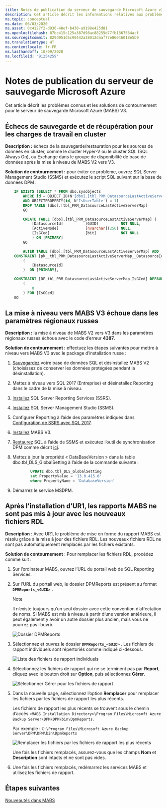 ```yaml
---
title: Notes de publication du serveur de sauvegarde Microsoft Azure v3
description: Cet article décrit les informations relatives aux problèmes connus et les solutions de contournement pour le serveur de sauvegarde Microsoft Azure (MABS) v3.
ms.topic: conceptual
ms.date: 06/03/2020
ms.asset: 0c4127f2-d936-48ef-b430-a9198e425d81
ms.openlocfilehash: 87bc415c125a387d98ac88255d77fb1867564acf
ms.sourcegitcommit: 829d951d5c90442a38012daaf77e86046018e5b9
ms.translationtype: HT
ms.contentlocale: fr-FR
ms.lasthandoff: 10/09/2020
ms.locfileid: "91254259"
---
```

# <a name="release-notes-for-microsoft-azure-backup-server"></a>Notes de publication du serveur de sauvegarde Microsoft Azure

Cet article décrit les problèmes connus et les solutions de contournement pour le serveur de sauvegarde Microsoft Azure (MABS) V3.

## <a name="backup-and-recovery-fails-for-clustered-workloads"></a>Échecs de sauvegarde et de récupération pour les charges de travail en cluster

**Description :** échecs de la sauvegarde/restauration pour les sources de données en cluster, comme le cluster Hyper-V ou le cluster SQL (SQL Always On), ou Exchange dans le groupe de disponibilité de base de données après la mise à niveau de MABS V2 vers V3.

**Solution de contournement :** pour éviter ce problème, ouvrez SQL Server Management Studio (SSMS) et exécutez le script SQL suivant sur la base de données DPM :

```sql
    IF EXISTS (SELECT * FROM dbo.sysobjects
        WHERE id = OBJECT_ID(N'[dbo].[tbl_PRM_DatasourceLastActiveServerMap]')
        AND OBJECTPROPERTY(id, N'IsUserTable') = 1)
        DROP TABLE [dbo].[tbl_PRM_DatasourceLastActiveServerMap]
        GO

        CREATE TABLE [dbo].[tbl_PRM_DatasourceLastActiveServerMap] (
            [DatasourceId]          [GUID]          NOT NULL,
            [ActiveNode]            [nvarchar](256) NULL,
            [IsGCed]                [bit]           NOT NULL
            ) ON [PRIMARY]
        GO

        ALTER TABLE [dbo].[tbl_PRM_DatasourceLastActiveServerMap] ADD
    CONSTRAINT [pk__tbl_PRM_DatasourceLastActiveServerMap__DatasourceId] PRIMARY KEY NONCLUSTERED
        (
            [DatasourceId]
        )  ON [PRIMARY],

    CONSTRAINT [DF_tbl_PRM_DatasourceLastActiveServerMap_IsGCed] DEFAULT
        (
            0
        ) FOR [IsGCed]
    GO
```

## <a name="upgrade-to-mabs-v3-fails-in-russian-locale"></a>La mise à niveau vers MABS V3 échoue dans les paramètres régionaux russes

**Description :** la mise à niveau de MABS V2 vers V3 dans les paramètres régionaux russes échoue avec le code d’erreur **4387**.

**Solution de contournement :** effectuez les étapes suivantes pour mettre à niveau vers MABS V3 avec le package d’installation russe :

1. [Sauvegardez](/sql/relational-databases/backup-restore/create-a-full-database-backup-sql-server#SSMSProcedure) votre base de données SQL et désinstallez MABS V2 (choisissez de conserver les données protégées pendant la désinstallation).
2. Mettez à niveau vers SQL 2017 (Entreprise) et désinstallez Reporting dans le cadre de la mise à niveau.
3. [Installez](/sql/reporting-services/install-windows/install-reporting-services#install-your-report-server) SQL Server Reporting Services (SSRS).
4. [Installez](/sql/ssms/download-sql-server-management-studio-ssms) SQL Server Management Studio (SSMS).
5. Configurer Reporting à l’aide des paramètres indiqués dans [Configuration de SSRS avec SQL 2017](./backup-azure-microsoft-azure-backup.md#upgrade-mabs).
6. [Installez](backup-azure-microsoft-azure-backup.md) MABS V3.
7. [Restaurez](/sql/relational-databases/backup-restore/restore-a-database-backup-using-ssms) SQL à l’aide de SSMS et exécutez l’outil de synchronisation DPM comme décrit [ici](/system-center/dpm/back-up-the-dpm-server#using-dpmsync).
8. Mettez à jour la propriété « DataBaseVersion » dans la table dbo.tbl_DLS_GlobalSetting à l’aide de la commande suivante :

    ```sql
            UPDATE dbo.tbl_DLS_GlobalSetting
            set PropertyValue = '13.0.415.0'
            where PropertyName = 'DatabaseVersion'
    ```

9. Démarrez le service MSDPM.

## <a name="after-installing-ur1-the-mabs-reports-arent-updated-with-new-rdl-files"></a>Après l’installation d’UR1, les rapports MABS ne sont pas mis à jour avec les nouveaux fichiers RDL

**Description** : Avec UR1, le problème de mise en forme du rapport MABS est résolu grâce à la mise à jour des fichiers RDL. Les nouveaux fichiers RDL ne sont pas automatiquement remplacés par les fichiers existants.

**Solution de contournement** : Pour remplacer les fichiers RDL, procédez comme suit :

1. Sur l’ordinateur MABS, ouvrez l’URL du portail web de SQL Reporting Services.
1. Sur l’URL du portail web, le dossier DPMReports est présent au format **`DPMReports_<GUID>`** .

    >[!NOTE]
    >Il n’existe toujours qu’un seul dossier avec cette convention d’affectation de noms. Si MABS est mis à niveau à partir d’une version antérieure, il peut également y avoir un autre dossier plus ancien, mais vous ne pourrez pas l’ouvrir.

    ![Dossier DPMReports](./media/backup-mabs-release-notes-v3/dpm-reports-folder.png)

1. Sélectionnez et ouvrez le dossier **`DPMReports_<GUID>`** . Les fichiers de rapport individuels sont répertoriés comme indiqué ci-dessous.

    ![Liste des fichiers de rapport individuels](./media/backup-mabs-release-notes-v3/individual-report-files.png)

1. Sélectionnez les fichiers de rapport qui ne se terminent pas par **Report**, cliquez avec le bouton droit sur **Option**, puis sélectionnez **Gérer**.

    ![Sélectionner Gérer pour les fichiers de rapport](./media/backup-mabs-release-notes-v3/manage-files.png)

1. Dans la nouvelle page, sélectionnez l’option **Remplacer** pour remplacer les fichiers par les fichiers de rapport les plus récents.

    Les fichiers de rapport les plus récents se trouvent sous le chemin d’accès `<MABS Installation Directory>\Program Files\Microsoft Azure Backup Server\DPM\DPM\bin\DpmReports`.

    Par exemple : `C:\Program Files\Microsoft Azure Backup Server\DPM\DPM\bin\DpmReports`

    ![Remplacer les fichiers par les fichiers de rapport les plus récents](./media/backup-mabs-release-notes-v3/replace-files.png)

    Une fois les fichiers remplacés, assurez-vous que les champs **Nom** et **Description** sont intacts et ne sont pas vides.

1. Une fois les fichiers remplacés, redémarrez les services MABS et utilisez les fichiers de rapport.

## <a name="next-steps"></a>Étapes suivantes

[Nouveautés dans MABS](backup-mabs-whats-new-mabs.md)

